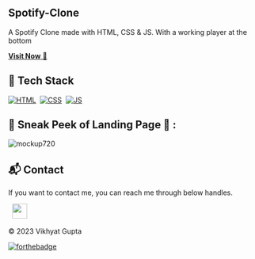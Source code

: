 ## Spotify-Clone
A Spotify Clone made with HTML, CSS & JS. With a working player at the bottom

<a href="portfolio.vikhyatgupta1.repl.co/the%20projects/spotify/spotify.html" target="_blank">**Visit Now** 🚀</a>


## 📌 Tech Stack
[![HTML](https://img.shields.io/badge/html5%20-%23E34F26.svg?&style=for-the-badge&logo=html5&logoColor=white)](https://github.com/Vikhyatz/Spotify-Clone/search?l=html)&nbsp;
[![CSS](https://img.shields.io/badge/css3%20-%231572B6.svg?&style=for-the-badge&logo=css3&logoColor=white)](https://github.com/Vikhyatz/Spotify-Clone/search?l=css)&nbsp;
[![JS](https://img.shields.io/badge/javascript%20-%23323330.svg?&style=for-the-badge&logo=javascript&logoColor=%23F7DF1E)](https://github.com/Vikhyatz/Spotify-Clone/search?l=javascript)


## 📌 Sneak Peek of Landing Page 🙈 :
![mockup720](https://portfolio.vikhyatgupta1.repl.co/assets/images/spotify%20project.png)


<h2>📬 Contact</h2>


If you want to contact me, you can reach me through below handles.

&nbsp;&nbsp;<a href="https://www.linkedin.com/in/vikhyat-gupta-933450246/"><img src="https://www.felberpr.com/wp-content/uploads/linkedin-logo.png" width="30"></img></a>

© 2023 Vikhyat Gupta


[![forthebadge](https://forthebadge.com/images/badges/built-with-love.svg)](https://forthebadge.com)
